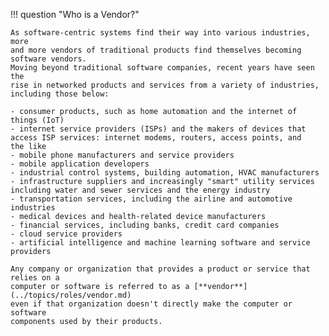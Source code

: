 !!! question "Who is a Vendor?"

    As software-centric systems find their way into various industries, more
    and more vendors of traditional products find themselves becoming
    software vendors. 
    Moving beyond traditional software companies, recent years have seen the
    rise in networked products and services from a variety of industries,
    including those below:

    - consumer products, such as home automation and the internet of
    things (IoT)
    - internet service providers (ISPs) and the makers of devices that
    access ISP services: internet modems, routers, access points, and
    the like
    - mobile phone manufacturers and service providers
    - mobile application developers
    - industrial control systems, building automation, HVAC manufacturers
    - infrastructure suppliers and increasingly "smart" utility services
    including water and sewer services and the energy industry
    - transportation services, including the airline and automotive
    industries
    - medical devices and health-related device manufacturers
    - financial services, including banks, credit card companies
    - cloud service providers
    - artificial intelligence and machine learning software and service providers
    
    Any company or organization that provides a product or service that relies on a
    computer or software is referred to as a [**vendor**](../topics/roles/vendor.md)
    even if that organization doesn't directly make the computer or software
    components used by their products.
